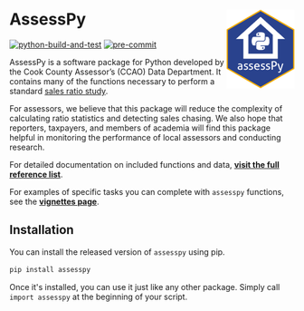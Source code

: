 # AssessPy <a href="https://github.com/ccao-data/assesspy"><img src="https://raw.githubusercontent.com/ccao-data/assesspy/main/docs/images/logo.png" align="right" height="139"/></a>

[![python-build-and-test](https://github.com/ccao-data/assesspy/actions/workflows/python-build-and-test.yaml/badge.svg)](https://github.com/ccao-data/assesspy/actions/workflows/python-build-and-test.yaml)
[![pre-commit](https://github.com/ccao-data/assesspy/actions/workflows/pre-commit.yaml/badge.svg)](https://github.com/ccao-data/assesspy/actions/workflows/pre-commit.yaml)

AssessPy is a software package for Python developed by the Cook County Assessor’s (CCAO)
Data Department. It contains many of the functions necessary to perform a standard
[sales ratio study](https://www.iaao.org/wp-content/uploads/Standard_on_Ratio_Studies.pdf).

For assessors, we believe that this package will reduce the complexity of calculating
ratio statistics and detecting sales chasing. We also hope that reporters, taxpayers,
and members of academia will find this package helpful in monitoring the performance
of local assessors and conducting research.

For detailed documentation on included functions and data, [**visit the
full reference list**](https://ccao-data.github.io/assesspy/reference.html).

For examples of specific tasks you can complete with `assesspy`
functions, see the [**vignettes page**](https://ccao-data.github.io/assesspy/vignettes.html).

## Installation

You can install the released version of `assesspy` using pip.

```python
pip install assesspy
```

Once it's installed, you can use it just like any other package. Simply
call `import assesspy` at the beginning of your script.
